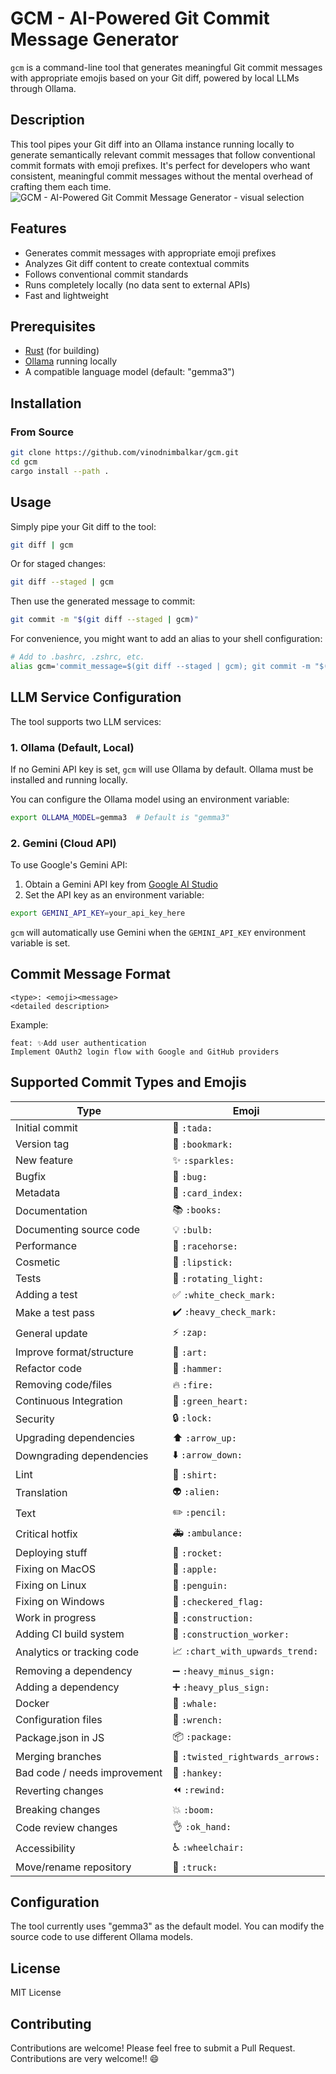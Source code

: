 # GCM - AI-Powered Git Commit Message Generator

`gcm` is a command-line tool that generates meaningful Git commit messages with appropriate emojis based on your Git diff, powered by local LLMs through Ollama.

## Description

This tool pipes your Git diff into an Ollama instance running locally to generate semantically relevant commit messages that follow conventional commit formats with emoji prefixes. It's perfect for developers who want consistent, meaningful commit messages without the mental overhead of crafting them each time.
![GCM - AI-Powered Git Commit Message Generator - visual selection](https://github.com/user-attachments/assets/9bdc1145-9b92-4a89-ab40-28b3a3d1c759)


## Features

- Generates commit messages with appropriate emoji prefixes
- Analyzes Git diff content to create contextual commits
- Follows conventional commit standards
- Runs completely locally (no data sent to external APIs)
- Fast and lightweight

## Prerequisites

- [Rust](https://www.rust-lang.org/tools/install) (for building)
- [Ollama](https://ollama.ai/) running locally
- A compatible language model (default: "gemma3")

## Installation

### From Source

```sh
git clone https://github.com/vinodnimbalkar/gcm.git
cd gcm
cargo install --path .
```

## Usage

Simply pipe your Git diff to the tool:

```sh
git diff | gcm
```

Or for staged changes:

```sh
git diff --staged | gcm
```

Then use the generated message to commit:

```sh
git commit -m "$(git diff --staged | gcm)"
```

For convenience, you might want to add an alias to your shell configuration:

```sh
# Add to .bashrc, .zshrc, etc.
alias gcm='commit_message=$(git diff --staged | gcm); git commit -m "$(echo "$commit_message" | head -n 1)" -m "$(echo "$commit_message" | tail -n +2)"'

```
## LLM Service Configuration

The tool supports two LLM services:

### 1. Ollama (Default, Local)

If no Gemini API key is set, `gcm` will use Ollama by default. Ollama must be installed and running locally.

You can configure the Ollama model using an environment variable:
```sh
export OLLAMA_MODEL=gemma3  # Default is "gemma3"
```

### 2. Gemini (Cloud API)

To use Google's Gemini API:
1. Obtain a Gemini API key from [Google AI Studio](https://makersuite.google.com/app/apikey)
2. Set the API key as an environment variable:
```sh
export GEMINI_API_KEY=your_api_key_here
```

`gcm` will automatically use Gemini when the `GEMINI_API_KEY` environment variable is set.

## Commit Message Format

```
<type>: <emoji><message>
<detailed description>
```

Example:
```
feat: ✨Add user authentication
Implement OAuth2 login flow with Google and GitHub providers
```

## Supported Commit Types and Emojis

| Type                        | Emoji             |
|-----------------------------|-------------------|
| Initial commit              | 🎉 `:tada:`        |
| Version tag                 | 🔖 `:bookmark:`    |
| New feature                 | ✨ `:sparkles:`     |
| Bugfix                      | 🐛 `:bug:`         |
| Metadata                    | 📇 `:card_index:`  |
| Documentation               | 📚 `:books:`       |
| Documenting source code     | 💡 `:bulb:`        |
| Performance                 | 🐎 `:racehorse:`   |
| Cosmetic                    | 💄 `:lipstick:`    |
| Tests                       | 🚨 `:rotating_light:` |
| Adding a test               | ✅ `:white_check_mark:` |
| Make a test pass            | ✔️ `:heavy_check_mark:` |
| General update              | ⚡ `:zap:`          |
| Improve format/structure    | 🎨 `:art:`         |
| Refactor code               | 🔨 `:hammer:`      |
| Removing code/files         | 🔥 `:fire:`        |
| Continuous Integration      | 💚 `:green_heart:` |
| Security                    | 🔒 `:lock:`        |
| Upgrading dependencies      | ⬆️ `:arrow_up:`     |
| Downgrading dependencies    | ⬇️ `:arrow_down:`   |
| Lint                        | 👕 `:shirt:`       |
| Translation                 | 👽 `:alien:`       |
| Text                        | ✏️ `:pencil:`       |
| Critical hotfix             | 🚑 `:ambulance:`   |
| Deploying stuff             | 🚀 `:rocket:`      |
| Fixing on MacOS             | 🍎 `:apple:`       |
| Fixing on Linux             | 🐧 `:penguin:`     |
| Fixing on Windows           | 🏁 `:checkered_flag:` |
| Work in progress            | 🚧 `:construction:` |
| Adding CI build system      | 👷 `:construction_worker:` |
| Analytics or tracking code  | 📈 `:chart_with_upwards_trend:` |
| Removing a dependency       | ➖ `:heavy_minus_sign:` |
| Adding a dependency         | ➕ `:heavy_plus_sign:` |
| Docker                      | 🐳 `:whale:`        |
| Configuration files         | 🔧 `:wrench:`       |
| Package.json in JS          | 📦 `:package:`      |
| Merging branches            | 🔀 `:twisted_rightwards_arrows:` |
| Bad code / needs improvement| 💩 `:hankey:`       |
| Reverting changes           | ⏪ `:rewind:`       |
| Breaking changes            | 💥 `:boom:`         |
| Code review changes         | 👌 `:ok_hand:`      |
| Accessibility               | ♿ `:wheelchair:`   |
| Move/rename repository      | 🚚 `:truck:`        |

## Configuration

The tool currently uses "gemma3" as the default model. You can modify the source code to use different Ollama models.

## License

MIT License

## Contributing

Contributions are welcome! Please feel free to submit a Pull Request. Contributions are very welcome!! 😄
